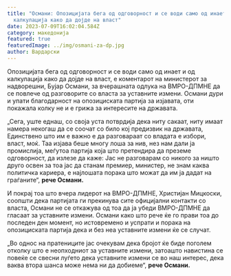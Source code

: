 ```yaml
---
title: "Османи: Опозицијата бега од одговорност и се води само од инает и од
  калкулација како да дојде на власт"
date: 2023-07-09T16:02:04.584Z
category: македонија
featured: true
featuredImage: ../img/osmani-za-dp.jpg
author: Вардарски
---
```

<!--StartFragment-->

Опозицијата бега од одговорност и се води само од инает и од калкулација како да дојде на власт, е коментарот на министерот за надворешни, Бујар Османи, за вчерашната одлука на ВМРО-ДПМНЕ да се повлече од разговорите со власта за уставните измени. Османи дури и упати благодарност на опозициската партија за изјавата, оти покажала колку не и е грижа за интересите на државата.

„Сега, уште еднаш, со своја уста потврдија дека ниту сакаат, ниту имаат намера некогаш да се соочат со било кој предизвик на државата, Единствено што им е важно е да разговараат со владата е избори, власт, моќ. Таа изјава беше многу лоша за нив, нез нам дали ја промислија, меѓутоа партија која што претендира да преземе одговорност, да излезе да каже: Јас не разговарам со никого за ништо друго освен за тоа јас да станам премиер, министер, не знам каква политичка кариера, е најлошата порака што можат да им ја дадат на граѓаните“, **рече Османи.**

И покрај тоа што вчера лидерот на ВМРО-ДПМНЕ, Христијан Мицкоски, соопшти дека партијата ги прекинува сите официјални контакти со власта, Османи не се откажува од тоа да ја убеди ВМРО-ДПМНЕ да гласаат за уставните измени. Османи како што рече ќе го прави тоа до последен ден момент, но истовремено и успрати и порака на опозициската партија дека и без неа уставните измени ќе се случат.

„Во однос на пратениците јас очекувам дека бројот ќе биде поголем отколку што е неопходниот за уставните измени, затоашто навистина се повеќе се свесни луѓето дека уставните измени се во наш интерес, дека ваква втора шанса може нема ни да добиеме“, **рече Османи.**

<!--EndFragment-->